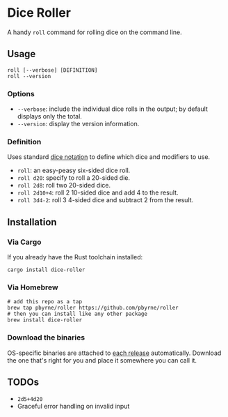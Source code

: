 Dice Roller
===========

A handy `roll` command for rolling dice on the command line.

Usage
-----

```
roll [--verbose] [DEFINITION]
roll --version
```

### Options

* `--verbose`: include the individual dice rolls in the output; by default displays only the total.
* `--version`: display the version information.

### Definition

Uses standard [dice notation][wiki-dice-notation] to define which dice and modifiers to use.

* `roll`: an easy-peasy six-sided dice roll.
* `roll d20`: specify to roll a 20-sided die.
* `roll 2d8`: roll two 20-sided dice.
* `roll 2d10+4`: roll 2 10-sided dice and add 4 to the result.
* `roll 3d4-2`: roll 3 4-sided dice and subtract 2 from the result.

Installation
------------

### Via Cargo

If you already have the Rust toolchain installed:

```
cargo install dice-roller
```

### Via Homebrew

```
# add this repo as a tap
brew tap pbyrne/roller https://github.com/pbyrne/roller
# then you can install like any other package
brew install dice-roller
```

### Download the binaries

OS-specific binaries are attached to [each release][releases] automatically. Download the one that's right for you and place it somewhere you can call it.

TODOs
-----

* `2d5+4d20`
* Graceful error handling on invalid input

[wiki-dice-notation]:https://en.wikipedia.org/wiki/Dice_notation
[releases]:https://github.com/pbyrne/roller/releases
